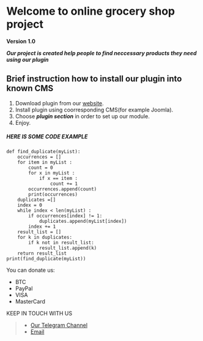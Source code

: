 # Welcome to online grocery shop project
**Version 1.0**

***Our project is created help people to find neccessary products they need using our plugin***

## Brief instruction how to install our plugin into known CMS

1. Download plugin from our [website](http://plugin_for_grocerystore.com).
2. Install plugin using coorresponding CMS(for example Joomla).
3. Choose ***plugin section*** in order to set up our module.
4. Enjoy.

##### HERE IS SOME CODE EXAMPLE 
```
def find_duplicate(myList):
    occurrences = []
    for item in myList :
        count = 0
        for x in myList :
            if x == item :
                count += 1
        occurrences.append(count)
        print(occurrences)
    duplicates =[]
    index = 0
    while index < len(myList) :
        if occurrences[index] != 1:
            duplicates.append(myList[index])
        index += 1
    result_list = []
    for k in duplicates:
        if k not in result_list:
            result_list.append(k)
    return result_list
print(find_duplicate(myList))

```

You can donate us:
* BTC
* PayPal
* VISA
* MasterCard

KEEP IN TOUCH WITH US 
> - [Our Telegram Channel](http://t.me/grocery_plugin)
> - [Email](mailto:mail@plugin_for_grocerystore.com)
 
